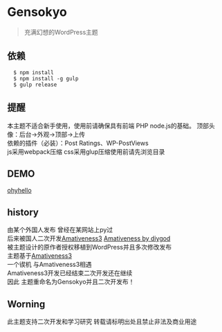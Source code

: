 # Gensokyo
>充满幻想的WordPress主题
## 依赖
```
  $ npm install
  $ npm install -g gulp
  $ gulp release
```
## 提醒
本主题不适合新手使用，使用前请确保具有前端 PHP node.js的基础。 
顶部头像：后台->外观->顶部->上传  
依赖的插件（必装）：Post Ratings、WP-PostViews  
js采用webpack压缩 css采用glup压缩使用前请先浏览目录  
## DEMO
[ohyhello](https://www.ohyhello.com/ "welcome")
## history
由某个外国人发布 曾经在某网站上py过  
后来被国人二次开发[Amativeness3](http://azfashao.com/amativeness3-0/) [Amativeness by diygod](https://github.com/DIYgod/Amativeness)  
被主题设计的原作者授权移植到WordPress并且多次修改发布  
主题基于[Amativeness3](http://azfashao.com/amativeness3-0/)  
一个锲机 与Amativeness3相遇  
Amativeness3开发已经结束二次开发还在继续  
因此 主题重命名为Gensokyo并且二次开发布！  
## Worning
此主题支持二次开发和学习研究
转载请标明出处且禁止非法及商业用途
